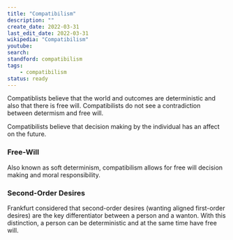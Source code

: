 ```yaml
---
title: "Compatibilism"
description: ""
create_date: 2022-03-31
last_edit_date: 2022-03-31
wikipedia: "Compatibilism"
youtube: 
search: 
standford: compatibilism
tags: 
    - compatibilism
status: ready
---
```

Compatiblists believe that the world and outcomes are deterministic and also that there is free will. Compatibilists do not see a contradiction between determism and free will.

Compatibilists believe that decision making by the individual has an affect on the future.

### Free-Will
Also known as soft determinism, compatibilism allows for free will decision making and moral responsibility.

### Second-Order Desires
Frankfurt considered that second-order desires (wanting aligned first-order desires) are the key differentiator between a person and a wanton.  With this distinction, a person can be deterministic and at the same time have free will.